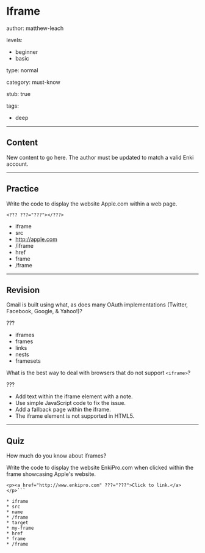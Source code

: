 # Iframe
author: matthew-leach

levels:
  - beginner
  - basic

type: normal

category: must-know

stub: true


tags:
  - deep


---
## Content

New content to go here. The author must be updated to match a valid Enki account.

---
## Practice

Write the code to display the website Apple.com within a web page.

`<??? ???="???"></???>`

* iframe
* src
* http://apple.com
* /iframe
* href
* frame
* /frame


---
## Revision

Gmail is built using what, as does many OAuth implementations (Twitter, Facebook, Google, & Yahoo!)?

???

* iframes
* frames
* links
* nests
* framesets

What is the best way to deal with browsers that do not support `<iframe>`?

???

* Add text within the iframe element with a note.
* Use simple JavaScript code to fix the issue. 
* Add a fallback page within the iframe. 
* The iframe element is not supported in HTML5. 

---
## Quiz

How much do you know about iframes?

Write the code to display the website EnkiPro.com when clicked within the frame showcasing Apple's website.

```<??? ???="http://www.apple.com" ???="my-frame"><???>
<p><a href="http://www.enkipro.com" ???="???">Click to link.</a></p>```

* iframe
* src
* name
* /frame
* target
* my-frame
* href
* frame
* /frame

